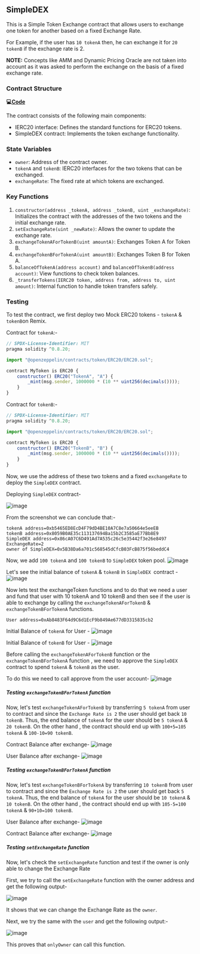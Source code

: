 ## SimpleDEX

This is a Simple Token Exchange contract that allows users to exchange one token for another based on a fixed Exchange Rate.

For Example, if the user has `10 tokenA` then, he can exchange it for `20 tokenB` if the exchange rate is 2.

**NOTE:** Concepts like AMM and Dynamic Pricing Oracle are not taken into account as it was asked to perform the exchange on the basis of a fixed exchange rate.

### Contract Structure

**:computer:[Code](./contracts/SimpleDEX.sol)**

The contract consists of the following main components:

- IERC20 interface: Defines the standard functions for ERC20 tokens.
- SimpleDEX contract: Implements the token exchange functionality.

### State Variables

- `owner`: Address of the contract owner.
- `tokenA` and `tokenB`: IERC20 interfaces for the two tokens that can be exchanged.
- `exchangeRate`: The fixed rate at which tokens are exchanged.

### Key Functions

1. `constructor(address _tokenA, address _tokenB, uint _exchangeRate)`: Initializes the contract with the addresses of the two tokens and the initial exchange rate.
2. `setExchangeRate(uint _newRate)`: Allows the owner to update the exchange rate.
3. `exchangeTokenAForTokenB(uint amountA)`: Exchanges Token A for Token B.
4. `exchangeTokenBForTokenA(uint amountB)`: Exchanges Token B for Token A.
5. `balanceOfTokenA(address account)` and `balanceOfTokenB(address account)`: View functions to check token balances.
6. `_transferTokens(IERC20 token, address from, address to, uint amount)`: Internal function to handle token transfers safely.

### Testing

To test the contract, we first deploy two Mock ERC20 tokens - `tokenA` & `tokenB`on Remix.

Contract for `tokenA`:-

```js
// SPDX-License-Identifier: MIT
pragma solidity ^0.8.20;

import "@openzeppelin/contracts/token/ERC20/ERC20.sol";

contract MyToken is ERC20 {
    constructor() ERC20("TokenA", "A") {
        _mint(msg.sender, 1000000 * (10 ** uint256(decimals())));
    }
}
```

Contract for `tokenB`:-
```js
// SPDX-License-Identifier: MIT
pragma solidity ^0.8.20;

import "@openzeppelin/contracts/token/ERC20/ERC20.sol";

contract MyToken is ERC20 {
    constructor() ERC20("TokenB", "B") {
        _mint(msg.sender, 1000000 * (10 ** uint256(decimals())));
    }
}
```

Now, we use the address of these two tokens and a fixed `exchangeRate` to deploy the `SimpleDEX` contract.

Deploying `SimpleDEX` contract-

![image](https://github.com/user-attachments/assets/7ee3b0e2-70d7-4131-a725-f5e0c28fb90e)


From the screenshot we can conclude that:-
```
tokenA address=0xb5465ED8EcD4F79dD4BE10A7C8e7a50664e5eeEB
tokenB address=0x8059B0AE35c113137694Ba15b2C3585aE77Bb8E9
SimpleDEX address=0x86cA07C6D491Ad7A535c26c5e35442f3e26e8497
ExchangeRate=2
owner of SimpleDEX=0x5B38Da6a701c568545dCfcB03FcB875f56beddC4
```

Now, we add `100 tokenA` and `100 tokenB` to `SimpleDEX` token pool.
![image](https://github.com/user-attachments/assets/b3b38c4f-3e2a-4005-ae20-433857f74de4)


Let's see the initial balance of `tokenA` & `tokenB` in `SimpleDEX `contract -
![image](https://github.com/user-attachments/assets/e779bdfe-c34c-43a3-9dec-3b06b504c8e2)


Now lets test the exchangeToken functions and to do that we need a user and fund that user with 10 tokenA and 10 tokenB and then see if the user is able to exchange by calling the `exchangeTokenAForTokenB` & `exchangeTokenBForTokenA` functions.

```
User address=0xAb8483F64d9C6d1EcF9b849Ae677dD3315835cb2
```

Initial Balance of `tokenA` for User -
![image](https://github.com/user-attachments/assets/07eb029e-b4f2-47ec-88c0-a4cb5f45e4e2)


Initial Balance of `tokenB` for User -
![image](https://github.com/user-attachments/assets/1384accb-31f9-447a-8024-0ac845b6965e)


Before calling the `exchangeTokenAForTokenB` function or the `exchangeTokenBForTokenA` function , we need to approve the `SimpleDEX` contract to spend `tokenA` & `tokenB` as the user.

To do this we need to call approve from the user account-
![image](https://github.com/user-attachments/assets/439619bd-660d-4f15-89f2-44e9482abd68)

##### Testing `exchangeTokenBForTokenA` function

Now, let's test `exchangeTokenAForTokenB` by transferring `5 tokenA` from user to contract and since the `Exchange Rate is 2` the user should get back `10 tokenB`. Thus, the end balance of `tokenA` for the user should be `5 tokenA` &` 20 tokenB`. On the other hand , the contract should end up with `100+5=105 tokenA` & `100-10=90 tokenB`.

Contract Balance after exchange-
![image](https://github.com/user-attachments/assets/27fa3f12-5735-439d-839c-004e471383c6)


User Balance after exchange-
![image](https://github.com/user-attachments/assets/7a67c7d9-2423-4863-9665-1aa1ab75328c)


##### Testing `exchangeTokenBForTokenA` function

Now, let's test `exchangeTokenBForTokenA` by transferring `10 tokenB` from user to contract and since the `Exchange Rate is 2` the user should get back `5 tokenA`. Thus, the end balance of `tokenA` for the user should be `10 tokenA` & `10 tokenB`. On the other hand , the contract should end up with `105-5=100 tokenA` & `90+10=100 tokenB`.

User Balance after exchange-
![image](https://github.com/user-attachments/assets/b0f0643f-5f17-4d37-bf72-b62c0353d5cf)

Contract Balance after exchange-
![image](https://github.com/user-attachments/assets/929075ac-7f31-4c00-bac5-3191af06eb5b)




##### Testing `setExchangeRate` function 

Now, let's check the `setExchangeRate` function and test if the owner is only able to change the Exchange Rate

First, we try to call the `setExchangeRate` function with the owner address and get the following output-

![image](https://github.com/user-attachments/assets/cb133979-164c-4b77-aa68-431c838d3d22)


It shows that we can change the Exchange Rate as the `owner`.

Next, we try the same with the `user` and get the following output:-

![image](https://github.com/user-attachments/assets/5593c4c7-4a75-4f5d-b246-d2b27c650a4d)


This proves that `onlyOwner` can call this function.
